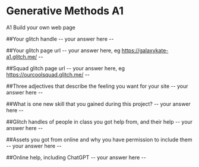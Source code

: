 # Generative Methods A1



A1
Build your own web page

##Your glitch handle
-- your answer here --

##Your glitch page url
-- your answer here, eg https://galaxykate-a1.glitch.me/ --

##Squad glitch page url
-- your answer here, eg https://ourcoolsquad.glitch.me/ --

##Three adjectives that describe the feeling you want for your site
-- your answer here --

##What is one new skill that you gained during this project?
-- your answer here --

##Glitch handles of people in class you got help from, and their help
-- your answer here --

##Assets you got from online and why you have permission to include them
-- your answer here --

##Online help, including ChatGPT
-- your answer here --

